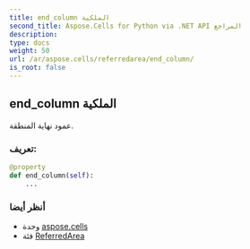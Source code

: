 ```yaml
---
title: end_column الملكية
second_title: Aspose.Cells for Python via .NET API المراجع
description:
type: docs
weight: 50
url: /ar/aspose.cells/referredarea/end_column/
is_root: false
---
```

##  end_column الملكية

عمود نهاية المنطقة.
###  تعريف:
```python
@property
def end_column(self):
    ...
```

###  أنظر أيضا
* وحدة [aspose.cells](../../)
* فئة [ReferredArea](/cells/python-net/ar/aspose.cells/referredarea)
